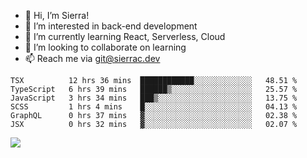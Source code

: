 - 👋 Hi, I’m Sierra!
- 👀 I’m interested in back-end development
- 🌱 I’m currently learning React, Serverless, Cloud
- 💞️ I’m looking to collaborate on learning
- 📫 Reach me via git@sierrac.dev

<!--START_SECTION:waka-->

```text
TSX          12 hrs 36 mins  ████████████░░░░░░░░░░░░░   48.51 %
TypeScript   6 hrs 39 mins   ██████▒░░░░░░░░░░░░░░░░░░   25.57 %
JavaScript   3 hrs 34 mins   ███▒░░░░░░░░░░░░░░░░░░░░░   13.75 %
SCSS         1 hrs 4 mins    █░░░░░░░░░░░░░░░░░░░░░░░░   04.13 %
GraphQL      0 hrs 37 mins   ▓░░░░░░░░░░░░░░░░░░░░░░░░   02.38 %
JSX          0 hrs 32 mins   ▓░░░░░░░░░░░░░░░░░░░░░░░░   02.07 %
```

<!--END_SECTION:waka-->


![](https://hit.yhype.me/github/profile?user_id=7351311)
